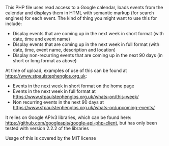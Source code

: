 This PHP file uses read access to a Google calendar, loads events from the calendar and displays them in HTML with semantic markup (for search engines) for each event.  The kind of thing you might want to use this for include:
- Display events that are coming up in the next week in short format (with date, time and event name)
- Display events that are coming up in the next week in full format (with date, time, event name, description and location)
- Display non-recurring events that are coming up in the next 90 days (in short or long format as above)

At time of upload, examples of use of this can be found at https://www.stpaulstephenglos.org.uk:
- Events in the next week in short format on the home page
- Events in the next week in full format at https://www.stpaulstephenglos.org.uk/whats-on/this-week/
- Non recurring events in the next 90 days at https://www.stpaulstephenglos.org.uk/whats-on/upcoming-events/

It relies on Google APIv3 libraries, which can be found here: https://github.com/googleapis/google-api-php-client, but has only been tested with version 2.2.2 of the libraries

Usage of this is covered by the MIT license
